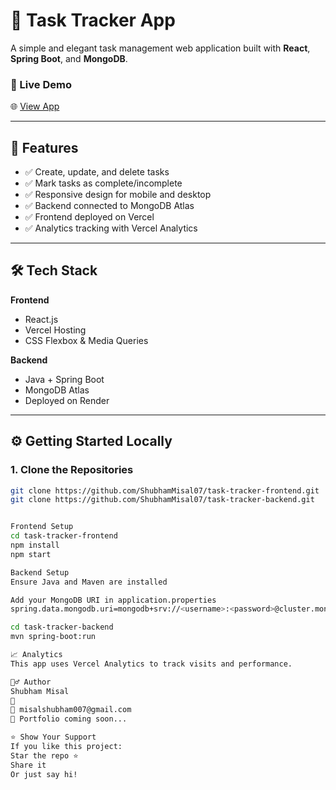 # 📝 Task Tracker App

A simple and elegant task management web application built with **React**, **Spring Boot**, and **MongoDB**.

### 🚀 Live Demo
🌐 [View App](https://task-tracker-shubhu.vercel.app)

---

## 📌 Features

- ✅ Create, update, and delete tasks
- ✅ Mark tasks as complete/incomplete
- ✅ Responsive design for mobile and desktop
- ✅ Backend connected to MongoDB Atlas
- ✅ Frontend deployed on Vercel
- ✅ Analytics tracking with Vercel Analytics

---

## 🛠️ Tech Stack

**Frontend**  
- React.js  
- Vercel Hosting  
- CSS Flexbox & Media Queries

**Backend**  
- Java + Spring Boot  
- MongoDB Atlas  
- Deployed on Render

---

## ⚙️ Getting Started Locally

### 1. Clone the Repositories

```bash
git clone https://github.com/ShubhamMisal07/task-tracker-frontend.git
git clone https://github.com/ShubhamMisal07/task-tracker-backend.git


Frontend Setup
cd task-tracker-frontend
npm install
npm start

Backend Setup
Ensure Java and Maven are installed

Add your MongoDB URI in application.properties
spring.data.mongodb.uri=mongodb+srv://<username>:<password>@cluster.mongodb.net/tasktracker

cd task-tracker-backend
mvn spring-boot:run

📈 Analytics
This app uses Vercel Analytics to track visits and performance.

🙋‍♂️ Author
Shubham Misal
🔗 
📧 misalshubham007@gmail.com
📁 Portfolio coming soon...

⭐️ Show Your Support
If you like this project:
Star the repo ⭐
Share it
Or just say hi!
